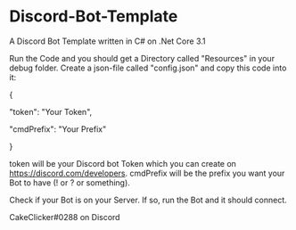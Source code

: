 # Discord-Bot-Template
A Discord Bot Template written in C# on .Net Core 3.1

Run the Code and you should get a Directory called "Resources" in your debug folder.
Create a json-file called "config.json" and copy this code into it:

{

"token": "Your Token",

"cmdPrefix": "Your Prefix"

}

token will be your Discord bot Token which you can create on https://discord.com/developers.
cmdPrefix will be the prefix you want your Bot to have (! or ? or something).

Check if your Bot is on your Server. If so, run the Bot and it should connect.

CakeClicker#0288 on Discord

